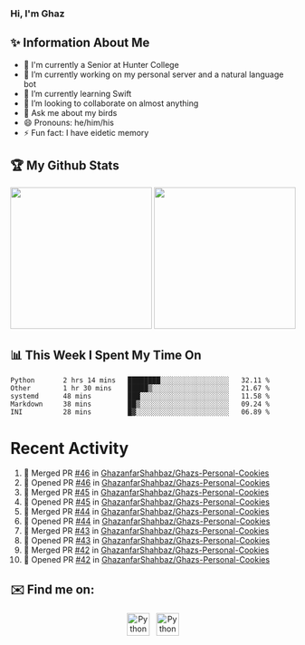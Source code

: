 ### Hi, I'm Ghaz

<!--
**GhazanfarShahbaz/GhazanfarShahbaz** is a ✨ _special_ ✨ repository because its `README.md` (this file) appears on your GitHub profile.

Here are some ideas to get you started:
-->

## ✨ Information About Me 
- 🏫 I'm currently a Senior at Hunter College 
- 🔭 I’m currently working on my personal server and a natural language bot
- 🌱 I’m currently learning Swift 
- 👯 I’m looking to collaborate on almost anything
- 💬 Ask me about my birds
- 😄 Pronouns: he/him/his
- ⚡ Fun fact: I have eidetic memory


## 🏆 My Github Stats
<div>
    <img height="250em" src="https://github-readme-stats.vercel.app/api?username=GhazanfarShahbaz&theme=tokyonight&show_icons=true&hide_border=true&&count_private=true&include_all_commits=true" />
    <img height="250em" src="https://github-readme-stats.vercel.app/api/top-langs/?username=GhazanfarShahbaz&theme=tokyonight&show_icons=true&hide_border=true&&count_private=true&include_all_commits=true" />
</div>

## 📊 This Week I Spent My Time On
<!--START_SECTION:waka-->

```text
Python       2 hrs 14 mins   ████████░░░░░░░░░░░░░░░░░   32.11 %
Other        1 hr 30 mins    █████▒░░░░░░░░░░░░░░░░░░░   21.67 %
systemd      48 mins         ███░░░░░░░░░░░░░░░░░░░░░░   11.58 %
Markdown     38 mins         ██▒░░░░░░░░░░░░░░░░░░░░░░   09.24 %
INI          28 mins         █▓░░░░░░░░░░░░░░░░░░░░░░░   06.89 %
```

<!--END_SECTION:waka-->

#  Recent Activity 
<!--START_SECTION:activity-->
1. 🎉 Merged PR [#46](https://github.com/GhazanfarShahbaz/Ghazs-Personal-Cookies/pull/46) in [GhazanfarShahbaz/Ghazs-Personal-Cookies](https://github.com/GhazanfarShahbaz/Ghazs-Personal-Cookies)
2. 💪 Opened PR [#46](https://github.com/GhazanfarShahbaz/Ghazs-Personal-Cookies/pull/46) in [GhazanfarShahbaz/Ghazs-Personal-Cookies](https://github.com/GhazanfarShahbaz/Ghazs-Personal-Cookies)
3. 🎉 Merged PR [#45](https://github.com/GhazanfarShahbaz/Ghazs-Personal-Cookies/pull/45) in [GhazanfarShahbaz/Ghazs-Personal-Cookies](https://github.com/GhazanfarShahbaz/Ghazs-Personal-Cookies)
4. 💪 Opened PR [#45](https://github.com/GhazanfarShahbaz/Ghazs-Personal-Cookies/pull/45) in [GhazanfarShahbaz/Ghazs-Personal-Cookies](https://github.com/GhazanfarShahbaz/Ghazs-Personal-Cookies)
5. 🎉 Merged PR [#44](https://github.com/GhazanfarShahbaz/Ghazs-Personal-Cookies/pull/44) in [GhazanfarShahbaz/Ghazs-Personal-Cookies](https://github.com/GhazanfarShahbaz/Ghazs-Personal-Cookies)
6. 💪 Opened PR [#44](https://github.com/GhazanfarShahbaz/Ghazs-Personal-Cookies/pull/44) in [GhazanfarShahbaz/Ghazs-Personal-Cookies](https://github.com/GhazanfarShahbaz/Ghazs-Personal-Cookies)
7. 🎉 Merged PR [#43](https://github.com/GhazanfarShahbaz/Ghazs-Personal-Cookies/pull/43) in [GhazanfarShahbaz/Ghazs-Personal-Cookies](https://github.com/GhazanfarShahbaz/Ghazs-Personal-Cookies)
8. 💪 Opened PR [#43](https://github.com/GhazanfarShahbaz/Ghazs-Personal-Cookies/pull/43) in [GhazanfarShahbaz/Ghazs-Personal-Cookies](https://github.com/GhazanfarShahbaz/Ghazs-Personal-Cookies)
9. 🎉 Merged PR [#42](https://github.com/GhazanfarShahbaz/Ghazs-Personal-Cookies/pull/42) in [GhazanfarShahbaz/Ghazs-Personal-Cookies](https://github.com/GhazanfarShahbaz/Ghazs-Personal-Cookies)
10. 💪 Opened PR [#42](https://github.com/GhazanfarShahbaz/Ghazs-Personal-Cookies/pull/42) in [GhazanfarShahbaz/Ghazs-Personal-Cookies](https://github.com/GhazanfarShahbaz/Ghazs-Personal-Cookies)
<!--END_SECTION:activity-->



## ✉️ Find me on:
<p align="center">
    <a href="https://www.linkedin.com/in/ghazanfarshahbaz/" target="_blank" rel="noopener noreferrer"> <img src="https://cdn.jsdelivr.net/npm/simple-icons@v3/icons/linkedin.svg" alt="Python" height="40" style="vertical-align:top; margin:4px"></a>
    <a href="mailto:ghazanfarshahbaz2409@gmail.com"> <img src="https://cdn.jsdelivr.net/npm/simple-icons@v3/icons/gmail.svg" alt="Python" height="40" style="vertical-align:top; margin:4px"></a>
</p>

<!-- Themes:
https://github.com/anuraghazra/github-readme-stats/blob/master/themes/README.md -->
